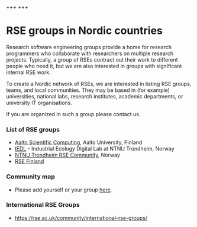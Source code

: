 +++
+++

# RSE groups in Nordic countries

Research software engineering groups provide a home for research programmers
who collaborate with researchers on multiple research projects.
Typically, a group of RSEs contract out their work to different people
who need it, but we are also interested in groups with significant
internal RSE work.

To create a Nordic network of RSEs, we are
interested in listing RSE groups, teams, and local communities.  They
may be based in (for example) universities, national labs, research
institutes, academic departments, or university IT organisations.

If you are organized in such a group please contact us.


### List of RSE groups

* [Aalto Scientific Computing](https://scicomp.aalto.fi/rse/), Aalto University, Finland
* [IEDL](https://iedl.no) - Industrial Ecology Digital Lab at NTNU Trondheim, Norway
* [NTNU Trondheim RSE Community](http://rse.org.ntnu.no/), Norway
* [RSE Finland](/events/coffeebreak/)


### Community map

* Please add yourself or your group [here](/communities/map/).


### International RSE Groups

- <https://rse.ac.uk/community/international-rse-groups/>
